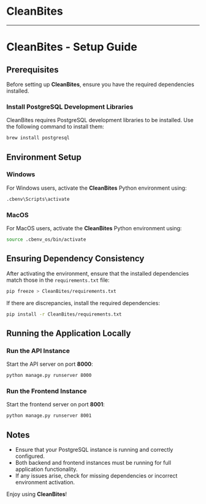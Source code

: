 # CleanBites
---
# CleanBites - Setup Guide

## Prerequisites
Before setting up **CleanBites**, ensure you have the required dependencies installed.

### Install PostgreSQL Development Libraries
CleanBites requires PostgreSQL development libraries to be installed. Use the following command to install them:

```sh
brew install postgresql
```

## Environment Setup

### Windows
For Windows users, activate the **CleanBites** Python environment using:

```sh
.cbenv\Scripts\activate
```

### MacOS
For MacOS users, activate the **CleanBites** Python environment using:

```sh
source .cbenv_os/bin/activate
```

## Ensuring Dependency Consistency
After activating the environment, ensure that the installed dependencies match those in the `requirements.txt` file:

```sh
pip freeze > CleanBites/requirements.txt
```

If there are discrepancies, install the required dependencies:

```sh
pip install -r CleanBites/requirements.txt
```

## Running the Application Locally

### Run the API Instance
Start the API server on port **8000**:

```sh
python manage.py runserver 8000
```

### Run the Frontend Instance
Start the frontend server on port **8001**:

```sh
python manage.py runserver 8001
```

## Notes
- Ensure that your PostgreSQL instance is running and correctly configured.
- Both backend and frontend instances must be running for full application functionality.
- If any issues arise, check for missing dependencies or incorrect environment activation.

Enjoy using **CleanBites**!


